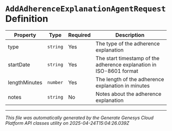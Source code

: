 # `AddAdherenceExplanationAgentRequest` Definition

| Property | Type | Required | Description |
|----------|------|----------|-------------|
| type | `string` | Yes | The type of the adherence explanation |
| startDate | `string` | Yes | The start timestamp of the adherence explanation in ISO-8601 format |
| lengthMinutes | `number` | Yes | The length of the adherence explanation in minutes |
| notes | `string` | No | Notes about the adherence explanation |

---

*This file was automatically generated by the Generate Genesys Cloud Platform API classes utility on 2025-04-24T15:04:26.039Z*